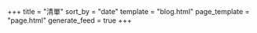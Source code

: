 +++
title = "清單"
sort_by = "date"
template = "blog.html"
page_template = "page.html"
generate_feed = true
+++
